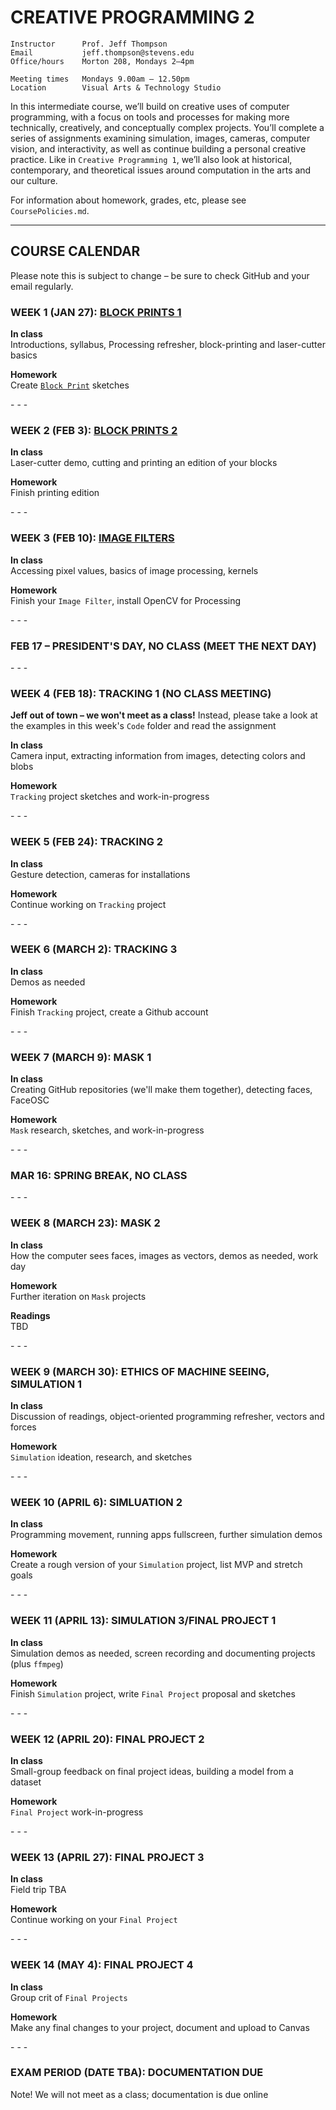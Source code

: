# CREATIVE PROGRAMMING 2

    Instructor      Prof. Jeff Thompson
    Email           jeff.thompson@stevens.edu
    Office/hours    Morton 208, Mondays 2–4pm

    Meeting times   Mondays 9.00am – 12.50pm
    Location        Visual Arts & Technology Studio

In this intermediate course, we’ll build on creative uses of computer programming, with a focus on tools and processes for making more technically, creatively, and conceptually complex projects. You’ll complete a series of assignments examining simulation, images, cameras, computer vision, and interactivity, as well as continue building a personal creative practice. Like in `Creative Programming 1`, we’ll also look at historical, contemporary, and theoretical issues around computation in the arts and our culture.

For information about homework, grades, etc, please see `CoursePolicies.md`.

***

## COURSE CALENDAR
Please note this is subject to change – be sure to check GitHub and your email regularly.

### WEEK 1 (JAN 27): [BLOCK PRINTS 1](https://github.com/jeffThompson/CreativeProgramming2/blob/master/Assignments/Week01_BlockPrints.md)  
**In class**  
Introductions, syllabus, Processing refresher, block-printing and laser-cutter basics  

**Homework**  
Create [`Block Print`](https://github.com/jeffThompson/CreativeProgramming2/blob/master/Assignments/Week01_BlockPrints.md) sketches  

\- \- \-

### WEEK 2 (FEB 3): [BLOCK PRINTS 2](https://github.com/jeffThompson/CreativeProgramming2/blob/master/Assignments/Week01_BlockPrints.md)  
**In class**  
Laser-cutter demo, cutting and printing an edition of your blocks  

**Homework**  
Finish printing edition  

\- \- \-

### WEEK 3 (FEB 10): [IMAGE FILTERS](https://github.com/jeffThompson/CreativeProgramming2/blob/master/Assignments/Week03_ImageFilters.md)  
**In class**  
Accessing pixel values, basics of image processing, kernels  

**Homework**  
Finish your `Image Filter`, install OpenCV for Processing  

\- \- \-  

### FEB 17 – PRESIDENT'S DAY, NO CLASS (MEET THE NEXT DAY)

\- \- \-

### WEEK 4 (FEB 18): TRACKING 1 (NO CLASS MEETING)  
**Jeff out of town – we won't meet as a class!** Instead, please take a look at the examples in this week's `Code` folder and read the assignment  

**In class**  
Camera input, extracting information from images, detecting colors and blobs  

**Homework**  
`Tracking` project sketches and work-in-progress  

\- \- \-

### WEEK 5 (FEB 24): TRACKING 2  
**In class**  
Gesture detection, cameras for installations  

**Homework**  
Continue working on `Tracking` project  

\- \- \-

### WEEK 6 (MARCH 2): TRACKING 3  
**In class**  
Demos as needed  

**Homework**  
Finish `Tracking` project, create a Github account  

\- \- \-

### WEEK 7 (MARCH 9): MASK 1  
**In class**  
Creating GitHub repositories (we'll make them together), detecting faces, FaceOSC  

**Homework**  
`Mask` research, sketches, and work-in-progress  

\- \- \-  

### MAR 16: SPRING BREAK, NO CLASS  

\- \- \-

### WEEK 8 (MARCH 23): MASK 2  
**In class**  
How the computer sees faces, images as vectors, demos as needed, work day  

**Homework**  
Further iteration on `Mask` projects  

**Readings**  
TBD  

\- \- \-

### WEEK 9 (MARCH 30): ETHICS OF MACHINE SEEING, SIMULATION 1
**In class**  
Discussion of readings, object-oriented programming refresher, vectors and forces  

**Homework**  
`Simulation` ideation, research, and sketches

\- \- \-

### WEEK 10 (APRIL 6): SIMLUATION 2  
**In class**  
Programming movement, running apps fullscreen, further simulation demos  

**Homework**  
Create a rough version of your `Simulation` project, list MVP and stretch goals

\- \- \-

### WEEK 11 (APRIL 13): SIMULATION 3/FINAL PROJECT 1  
**In class**  
Simulation demos as needed, screen recording and documenting projects (plus `ffmpeg`)  

**Homework**  
Finish `Simulation` project, write `Final Project` proposal and sketches

\- \- \-

### WEEK 12 (APRIL 20): FINAL PROJECT 2  
**In class**  
Small-group feedback on final project ideas, building a model from a dataset    

**Homework**  
`Final Project` work-in-progress

\- \- \-

### WEEK 13 (APRIL 27): FINAL PROJECT 3  
**In class**  
Field trip TBA  

**Homework**  
Continue working on your `Final Project`

\- \- \-

### WEEK 14 (MAY 4): FINAL PROJECT 4  
**In class**  
Group crit of `Final Projects`

**Homework**  
Make any final changes to your project, document and upload to Canvas  

\- \- \-

### EXAM PERIOD (DATE TBA): DOCUMENTATION DUE  
Note! We will not meet as a class; documentation is due online


